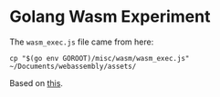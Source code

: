 # Golang Wasm Experiment

The `wasm_exec.js` file came from here:

```text
cp "$(go env GOROOT)/misc/wasm/wasm_exec.js" ~/Documents/webassembly/assets/
```

Based on [this](https://golangbot.com/webassembly-using-go/).

